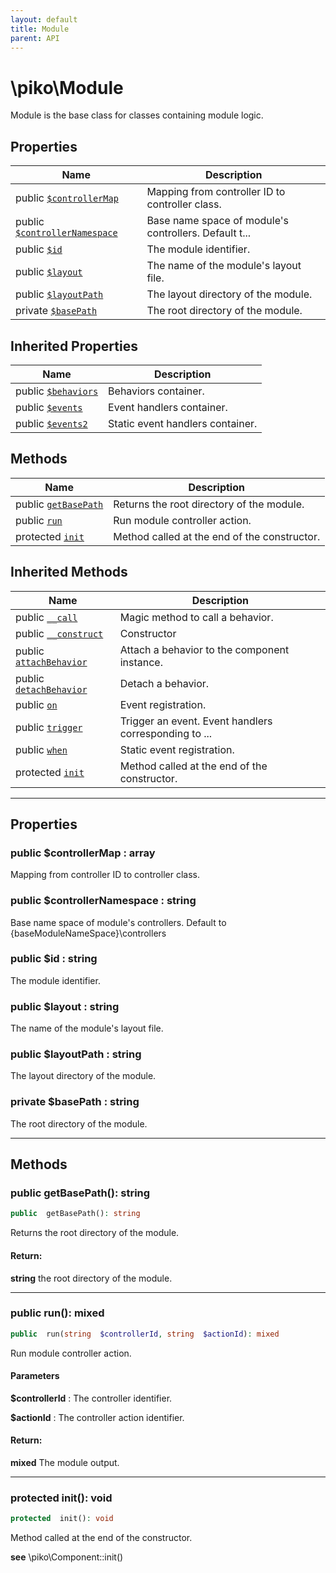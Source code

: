 ```yaml
---
layout: default
title: Module
parent: API
---
```




# \piko\Module

Module is the base class for classes containing module logic.








## Properties

| Name | Description |
|------|-------------|
| public [`$controllerMap`](#property_controllerMap) | Mapping from controller ID to controller class.  |
| public [`$controllerNamespace`](#property_controllerNamespace) | Base name space of module&#039;s controllers. Default t... |
| public [`$id`](#property_id) | The module identifier.  |
| public [`$layout`](#property_layout) | The name of the module&#039;s layout file.  |
| public [`$layoutPath`](#property_layoutPath) | The layout directory of the module.  |
| private [`$basePath`](#property_basePath) | The root directory of the module.  |

## Inherited Properties

| Name | Description |
|------|-------------|
| public [`$behaviors`](Component.md#property_behaviors) | Behaviors container.  |
| public [`$events`](Component.md#property_events) | Event handlers container.  |
| public [`$events2`](Component.md#property_events2) | Static event handlers container.  |

## Methods

| Name | Description |
|------|-------------|
| public [`getBasePath`](#method_getBasePath) | Returns the root directory of the module.  |
| public [`run`](#method_run) | Run module controller action.  |
| protected [`init`](#method_init) | Method called at the end of the constructor.  |

## Inherited Methods

| Name | Description |
|------|-------------|
| public [`__call`](Component.md#method___call) | Magic method to call a behavior.  |
| public [`__construct`](Component.md#method___construct) | Constructor  |
| public [`attachBehavior`](Component.md#method_attachBehavior) | Attach a behavior to the component instance.  |
| public [`detachBehavior`](Component.md#method_detachBehavior) | Detach a behavior.  |
| public [`on`](Component.md#method_on) | Event registration.  |
| public [`trigger`](Component.md#method_trigger) | Trigger an event. Event handlers corresponding to ... |
| public [`when`](Component.md#method_when) | Static event registration.  |
| protected [`init`](Component.md#method_init) | Method called at the end of the constructor.  |

-----


## Properties


<a name="property_controllerMap"></a>
### public $controllerMap : array
Mapping from controller ID to controller class.






<a name="property_controllerNamespace"></a>
### public $controllerNamespace : string
Base name space of module's controllers.
Default to \{baseModuleNameSpace}\\controllers





<a name="property_id"></a>
### public $id : string
The module identifier.






<a name="property_layout"></a>
### public $layout : string
The name of the module's layout file.






<a name="property_layoutPath"></a>
### public $layoutPath : string
The layout directory of the module.






<a name="property_basePath"></a>
### private $basePath : string
The root directory of the module.





-----

## Methods




<a name="method_getBasePath"></a>
### public getBasePath(): string

```php
public  getBasePath(): string
```

Returns the root directory of the module.








#### Return:
**string**
the root directory of the module.

-----



<a name="method_run"></a>
### public run(): mixed

```php
public  run(string  $controllerId, string  $actionId): mixed
```

Run module controller action.



#### Parameters
**$controllerId** :
The controller identifier.

**$actionId** :
The controller action identifier.






#### Return:
**mixed**
The module output.

-----



<a name="method_init"></a>
### protected init(): void

```php
protected  init(): void
```

Method called at the end of the constructor.






**see**  \piko\Component::init()



